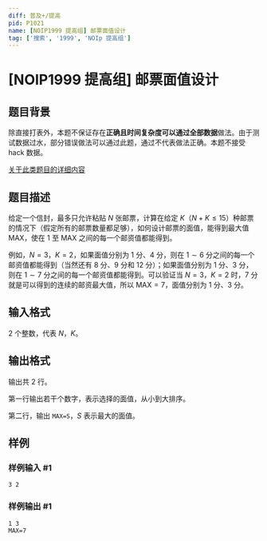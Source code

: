 ```yaml
---
diff: 普及+/提高
pid: P1021
name: [NOIP1999 提高组] 邮票面值设计
tag: ['搜索', '1999', 'NOIp 提高组']
---
```

# [NOIP1999 提高组] 邮票面值设计
## 题目背景

除直接打表外，本题不保证存在**正确且时间复杂度可以通过全部数据**做法。由于测试数据过水，部分错误做法可以通过此题，通过不代表做法正确。本题不接受 hack 数据。

[关于此类题目的详细内容](https://www.luogu.com.cn/paste/isdgwj5l)
## 题目描述

给定一个信封，最多只允许粘贴 $N$ 张邮票，计算在给定 $K$（$N+K \le 15$）种邮票的情况下（假定所有的邮票数量都足够），如何设计邮票的面值，能得到最大值 $\mathsf{MAX}$，使在 $1$ 至 $\mathsf{MAX}$ 之间的每一个邮资值都能得到。

例如，$N=3$，$K=2$，如果面值分别为 $1$ 分、$4$ 分，则在 $1\sim 6$ 分之间的每一个邮资值都能得到（当然还有 $8$ 分、$9$ 分和 $12$ 分）；如果面值分别为 $1$ 分、$3$ 分，则在 $1\sim 7$ 分之间的每一个邮资值都能得到。可以验证当 $N=3$，$K=2$ 时，$7$ 分就是可以得到的连续的邮资最大值，所以 $\mathsf{MAX}=7$，面值分别为 $1$ 分、$3$ 分。

## 输入格式

$2$ 个整数，代表 $N$，$K$。
## 输出格式

输出共 $2$ 行。

第一行输出若干个数字，表示选择的面值，从小到大排序。

第二行，输出 `MAX=S`，$S$ 表示最大的面值。
## 样例

### 样例输入 #1
```
3 2

```
### 样例输出 #1
```
1 3
MAX=7

```
